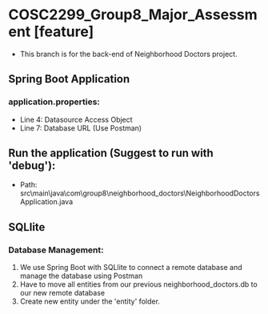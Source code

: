 # COSC2299_Group8_Major_Assessment [feature]
- This branch is for the back-end of Neighborhood Doctors project.

## Spring Boot Application
### application.properties:
- Line 4: Datasource Access Object
- Line 7: Database URL (Use Postman)

## Run the application (Suggest to run with 'debug'):
- Path: src\main\java\com\group8\neighborhood_doctors\NeighborhoodDoctorsApplication.java

## SQLlite
### Database Management:
1. We use Spring Boot with SQLlite to connect a remote database and manage the database using Postman
2. Have to move all entities from our previous neighborhood_doctors.db to our new remote database
3. Create new entity under the 'entity' folder.
